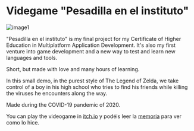 # Videgame "Pesadilla en el instituto"

![image1](https://user-images.githubusercontent.com/98350551/188018502-dc590d0b-b753-4d7e-ae44-7de047edfd68.png)

 
"Pesadilla en el instituto" is my final project for my Certificate of Higher Education in Multiplatform Application Development. It's also my first venture into game development and a new way to test and learn new languages and tools.

Short, but made with love and many hours of learning.

In this small demo, in the purest style of The Legend of Zelda, we take control of a boy in his high school who tries to find his friends while killing the viruses he encounters along the way.

Made during the COVID-19 pandemic of 2020.


You can play the videogame in [itch.io](https://sergiofgdev.itch.io/pesadilla-en-el-instituto) y podéis leer la 
[memoria](https://github.com/sergiofgdev/godot_project_game/files/9473582/Memoria.pdf) para ver como lo hice.


